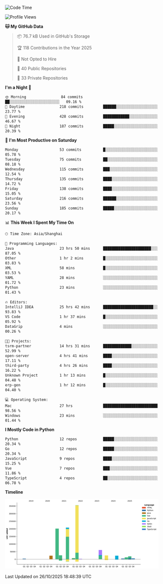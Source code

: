 <!--START_SECTION:waka-->
![Code Time](http://img.shields.io/badge/Code%20Time-4%2C544%20hrs%2019%20mins-blue)

![Profile Views](http://img.shields.io/badge/Profile%20Views-0-blue)

**🐱 My GitHub Data** 

> 📦 76.7 kB Used in GitHub's Storage 
 > 
> 🏆 118 Contributions in the Year 2025
 > 
> 🚫 Not Opted to Hire
 > 
> 📜 40 Public Repositories 
 > 
> 🔑 33 Private Repositories 
 > 
**I'm a Night 🦉** 

```text
🌞 Morning                84 commits          ██░░░░░░░░░░░░░░░░░░░░░░░   09.16 % 
🌆 Daytime                218 commits         ██████░░░░░░░░░░░░░░░░░░░   23.77 % 
🌃 Evening                428 commits         ████████████░░░░░░░░░░░░░   46.67 % 
🌙 Night                  187 commits         █████░░░░░░░░░░░░░░░░░░░░   20.39 % 
```
📅 **I'm Most Productive on Saturday** 

```text
Monday                   53 commits          █░░░░░░░░░░░░░░░░░░░░░░░░   05.78 % 
Tuesday                  75 commits          ██░░░░░░░░░░░░░░░░░░░░░░░   08.18 % 
Wednesday                115 commits         ███░░░░░░░░░░░░░░░░░░░░░░   12.54 % 
Thursday                 135 commits         ████░░░░░░░░░░░░░░░░░░░░░   14.72 % 
Friday                   138 commits         ████░░░░░░░░░░░░░░░░░░░░░   15.05 % 
Saturday                 216 commits         ██████░░░░░░░░░░░░░░░░░░░   23.56 % 
Sunday                   185 commits         █████░░░░░░░░░░░░░░░░░░░░   20.17 % 
```


📊 **This Week I Spent My Time On** 

```text
🕑︎ Time Zone: Asia/Shanghai

💬 Programming Languages: 
Java                     23 hrs 50 mins      ██████████████████████░░░   87.05 % 
Other                    1 hr 2 mins         █░░░░░░░░░░░░░░░░░░░░░░░░   03.83 % 
XML                      58 mins             █░░░░░░░░░░░░░░░░░░░░░░░░   03.53 % 
YAML                     28 mins             ░░░░░░░░░░░░░░░░░░░░░░░░░   01.72 % 
Python                   23 mins             ░░░░░░░░░░░░░░░░░░░░░░░░░   01.43 % 

🔥 Editors: 
IntelliJ IDEA            25 hrs 42 mins      ███████████████████████░░   93.83 % 
VS Code                  1 hr 37 mins        █░░░░░░░░░░░░░░░░░░░░░░░░   05.92 % 
DataGrip                 4 mins              ░░░░░░░░░░░░░░░░░░░░░░░░░   00.26 % 

🐱‍💻 Projects: 
tsrm-partner             14 hrs 31 mins      █████████████░░░░░░░░░░░░   52.99 % 
open-server              4 hrs 41 mins       ████░░░░░░░░░░░░░░░░░░░░░   17.11 % 
third-party              4 hrs 26 mins       ████░░░░░░░░░░░░░░░░░░░░░   16.22 % 
Unknown Project          1 hr 13 mins        █░░░░░░░░░░░░░░░░░░░░░░░░   04.48 % 
erp-gen                  1 hr 12 mins        █░░░░░░░░░░░░░░░░░░░░░░░░   04.40 % 

💻 Operating System: 
Mac                      27 hrs              █████████████████████████   98.56 % 
Windows                  23 mins             ░░░░░░░░░░░░░░░░░░░░░░░░░   01.44 % 
```

**I Mostly Code in Python** 

```text
Python                   12 repos            █████░░░░░░░░░░░░░░░░░░░░   20.34 % 
Go                       12 repos            █████░░░░░░░░░░░░░░░░░░░░   20.34 % 
JavaScript               9 repos             ████░░░░░░░░░░░░░░░░░░░░░   15.25 % 
Vue                      7 repos             ███░░░░░░░░░░░░░░░░░░░░░░   11.86 % 
TypeScript               4 repos             ██░░░░░░░░░░░░░░░░░░░░░░░   06.78 % 
```



**Timeline**

![Lines of Code chart](https://raw.githubusercontent.com/youtiaoguagua/youtiaoguagua/master/assets/bar_graph.png)


 Last Updated on 26/10/2025 18:48:39 UTC
<!--END_SECTION:waka-->